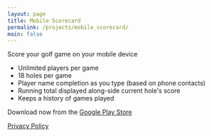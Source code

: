 ```yaml
---
layout: page
title: Mobile Scorecard
permalink: /projects/mobile_scorecard/
main: false
---
```


Score your golf game on your mobile device

- Unlimited players per game
- 18 holes per game
- Player name completion as you type (based on phone contacts)
- Running total displayed along-side current hole's score
- Keeps a history of games played

Download now from the [Google Play Store](https://play.google.com/store/apps/details?id=com.dconstructing.scorecard)

[Privacy Policy](/projects/mobile_scorecard/privacy)
